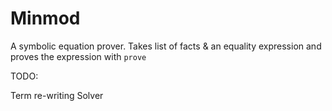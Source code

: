 # Minmod

A symbolic equation prover. Takes list of facts & an equality expression and proves the expression with `prove`

TODO:

Term re-writing
Solver
